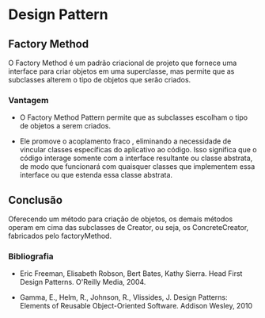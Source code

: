 # Design Pattern
## Factory Method

O Factory Method é um padrão criacional de projeto que fornece uma interface para criar objetos em uma superclasse, mas permite que as subclasses alterem o tipo de objetos que serão criados.

### Vantagem
- O Factory Method Pattern permite que as subclasses escolham o tipo de objetos a serem criados.

- Ele promove o acoplamento fraco , eliminando a necessidade de vincular classes específicas do aplicativo ao código. Isso significa que o código interage somente com a interface resultante ou classe abstrata, de modo que funcionará com quaisquer classes que implementem essa interface ou que estenda essa classe abstrata.

## Conclusão
Oferecendo um método para criação de objetos, os demais métodos operam em cima das subclasses de Creator, ou seja, os ConcreteCreator, fabricados pelo factoryMethod.

### Bibliografia
- Eric Freeman, Elisabeth Robson, Bert Bates, Kathy Sierra. Head First Design Patterns. O'Reilly Media, 2004.

- Gamma, E., Helm, R., Johnson, R., Vlissides, J. Design Patterns: Elements of Reusable Object-Oriented Software. Addison Wesley, 2010 